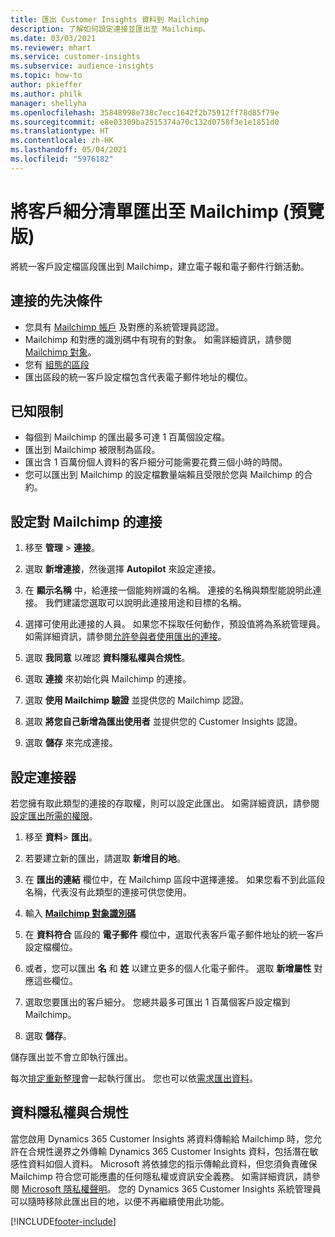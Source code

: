 ```yaml
---
title: 匯出 Customer Insights 資料到 Mailchimp
description: 了解如何設定連接並匯出至 Mailchimp。
ms.date: 03/03/2021
ms.reviewer: mhart
ms.service: customer-insights
ms.subservice: audience-insights
ms.topic: how-to
author: pkieffer
ms.author: philk
manager: shellyha
ms.openlocfilehash: 35848998e738c7ecc1642f2b75912ff78d85f79e
ms.sourcegitcommit: e8e03309ba2515374a70c132d0758f3e1e1851d0
ms.translationtype: HT
ms.contentlocale: zh-HK
ms.lasthandoff: 05/04/2021
ms.locfileid: "5976182"
---
```

# <a name="export-segment-lists-to-mailchimp-preview"></a>將客戶細分清單匯出至 Mailchimp (預覽版)

將統一客戶設定檔區段匯出到 Mailchimp，建立電子報和電子郵件行銷活動。

## <a name="prerequisites-for-connection"></a>連接的先決條件

-   您具有 [Mailchimp 帳戶](https://mailchimp.com/) 及對應的系統管理員認證。
-   Mailchimp 和對應的識別碼中有現有的對象。 如需詳細資訊，請參閱 [Mailchimp 對象](https://mailchimp.com/help/create-audience/)。
-   您有 [組態的區段](segments.md)
-   匯出區段的統一客戶設定檔包含代表電子郵件地址的欄位。

## <a name="known-limitations"></a>已知限制

- 每個到 Mailchimp 的匯出最多可達 1 百萬個設定檔。
- 匯出到 Mailchimp 被限制為區段。
- 匯出含 1 百萬份個人資料的客戶細分可能需要花費三個小時的時間。 
- 您可以匯出到 Mailchimp 的設定檔數量端賴且受限於您與 Mailchimp 的合約。

## <a name="set-up-connection-to-mailchimp"></a>設定對 Mailchimp 的連接

1. 移至 **管理** > **連接**。

1. 選取 **新增連接**，然後選擇 **Autopilot** 來設定連接。

1. 在 **顯示名稱** 中，給連接一個能夠辨識的名稱。 連接的名稱與類型能說明此連接。 我們建議您選取可以說明此連接用途和目標的名稱。

1. 選擇可使用此連接的人員。 如果您不採取任何動作，預設值將為系統管理員。 如需詳細資訊，請參閱[允許參與者使用匯出的連接](connections.md#allow-contributors-to-use-a-connection-for-exports)。

1. 選取 **我同意** 以確認 **資料隱私權與合規性**。

1. 選取 **連接** 來初始化與 Mailchimp 的連接。

1. 選取 **使用 Mailchimp 驗證** 並提供您的 Mailchimp 認證。

1. 選取 **將您自己新增為匯出使用者** 並提供您的 Customer Insights 認證。

1. 選取 **儲存** 來完成連接。 

## <a name="configure-the-connector"></a>設定連接器

若您擁有取此類型的連接的存取權，則可以設定此匯出。 如需詳細資訊，請參閱[設定匯出所需的權限](export-destinations.md#set-up-a-new-export)。

1. 移至 **資料**> **匯出**。

1. 若要建立新的匯出，請選取 **新增目的地**。

1. 在 **匯出的連結** 欄位中，在 Mailchimp 區段中選擇連接。 如果您看不到此區段名稱，代表沒有此類型的連接可供您使用。

1. 輸入 **[Mailchimp 對象識別碼](https://mailchimp.com/help/find-audience-id/)**

3. 在 **資料符合** 區段的 **電子郵件** 欄位中，選取代表客戶電子郵件地址的統一客戶設定檔欄位。 

1. 或者，您可以匯出 **名** 和 **姓** 以建立更多的個人化電子郵件。 選取 **新增屬性** 對應這些欄位。

1. 選取您要匯出的客戶細分。 您總共最多可匯出 1 百萬個客戶設定檔到 Mailchimp。

1. 選取 **儲存**。

儲存匯出並不會立即執行匯出。

每次[排定重新整理](system.md#schedule-tab)會一起執行匯出。 您也可以依[需求匯出資料](export-destinations.md#run-exports-on-demand)。 

## <a name="data-privacy-and-compliance"></a>資料隱私權與合規性

當您啟用 Dynamics 365 Customer Insights 將資料傳輸給 Mailchimp 時，您允許在合規性邊界之外傳輸 Dynamics 365 Customer Insights 資料，包括潛在敏感性資料如個人資料。 Microsoft 將依據您的指示傳輸此資料，但您須負責確保 Mailchimp 符合您可能應盡的任何隱私權或資訊安全義務。 如需詳細資訊，請參閱 [Microsoft 隱私權聲明](https://go.microsoft.com/fwlink/?linkid=396732)。
您的 Dynamics 365 Customer Insights 系統管理員可以隨時移除此匯出目的地，以便不再繼續使用此功能。

[!INCLUDE[footer-include](../includes/footer-banner.md)]
